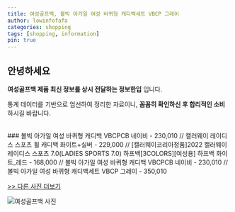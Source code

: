 ```yaml
---
title: 여성골프백, 볼빅 아가일 여성 바퀴형 캐디백세트 VBCP 그레이
author: lowinfofafa
categories: shopping
tags: [shopping, information]
pin: true
---
```


## 안녕하세요

**여성골프백 제품 최신 정보를 상시 전달하는 정보한입** 입니다.

통계 데이터를 기반으로 엄선하여 정리한 자료이니, **꼼꼼히 확인하신 후 합리적인 소비**하시길 바랍니다.

<br >
### 볼빅 아가일 여성 바퀴형 캐디백 VBCPCB 네이비 - 230,010 // 캘러웨이 레이디스 스포츠 휠 캐디백 화이트+실버 - 229,000 // [캘러웨이코리아정품]2022 캘러웨이 레이디스 스포츠 7.0(LADIES SPORTS 7.0) 하프백[3COLORS][여성용] 하프백 화이트_레드 - 168,000 // 볼빅 아가일 여성 바퀴형 캐디백 VBCPCB 네이비 - 230,010 // 볼빅 아가일 여성 바퀴형 캐디백세트 VBCP 그레이 - 350,010

[>> 다른 사진 더보기](https://chengsprint.mycafe24.com/%ec%97%ac%ec%84%b1%ea%b3%a8%ed%94%84%eb%b0%b1-%ea%b9%8c%ec%8a%a4%ed%85%94%eb%b0%94%ec%9e%91-%ec%97%ac%ec%84%b1-%ea%b3%a8%ed%94%84%eb%b0%b1-%ed%8c%8c%eb%a6%ac%ea%b2%8c%ec%9d%b4%ec%b8%a0%ea%b3%a8/)

![여성골프백 사진](https://thumbnail8.coupangcdn.com/thumbnails/remote/230x230ex/image/vendor_inventory/c2e3/3be12c57a8a0c0ad20af18b00f1ceb8dd2bd13670e1fb5c74b7138e6d88a.jpg)
                                